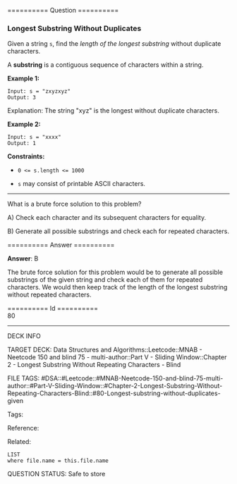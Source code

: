 ========== Question ==========  

### Longest Substring Without Duplicates

Given a string `s`, find the _length of the longest substring_ without duplicate characters.

A **substring** is a contiguous sequence of characters within a string.

**Example 1:**

```
Input: s = "zxyzxyz"
Output: 3
```

Explanation: The string "xyz" is the longest without duplicate characters.

**Example 2:**

```
Input: s = "xxxx"
Output: 1
```

**Constraints:**

-   `0 <= s.length <= 1000`

-   `s` may consist of printable ASCII characters.

---

What is a brute force solution to this problem?

A) Check each character and its subsequent characters for equality.

B) Generate all possible substrings and check each for repeated characters.  

========== Answer ==========  

**Answer**: B

The brute force solution for this problem would be to generate all possible substrings of the given string and check each of them for repeated characters. We would then keep track of the length of the longest substring without repeated characters.

========== Id ==========  
80

---

DECK INFO

TARGET DECK: Data Structures and Algorithms::Leetcode::MNAB - Neetcode 150 and blind 75 - multi-author::Part V - Sliding Window::Chapter 2 - Longest Substring Without Repeating Characters - Blind

FILE TAGS: #DSA::#Leetcode::#MNAB-Neetcode-150-and-blind-75-multi-author::#Part-V-Sliding-Window::#Chapter-2-Longest-Substring-Without-Repeating-Characters-Blind::#80-Longest-substring-without-duplicates-given

Tags:

Reference:

Related:

```dataview
LIST
where file.name = this.file.name
```
QUESTION STATUS: Safe to store
